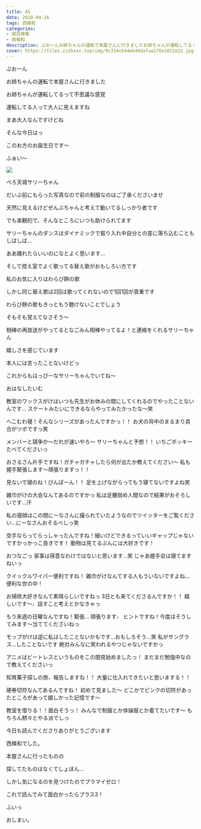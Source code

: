 ```yaml
---
title: AS
date: 2018-04-26
tags: 西條和
categories: 
- 成员博客
- 西條和
description: ぶおーんお姉ちゃんの運転で本屋さんに行きましたお姉ちゃんが運転してるって不思議な感覚運転してる人って大人に見えますね...
cover: https://files.zzzhxxx.top/img/9c334c644eb49dafaa176e1821e22.jpg 
---
```










ぶおーん









お姉ちゃんの運転で本屋さんに行きました










お姉ちゃんが運転してるって不思議な感覚










運転してる人って大人に見えますね










まあ大人なんですけどね










そんな今日はっ









このお方のお誕生日です〜






ふぁい〜

![](https://files.zzzhxxx.top/img/9c334c644eb49dafaa176e1821e22.jpg)












ぺろ天城サリーちゃん









だいぶ前にもらった写真なので前の制服なのはご了承くださいませ











天然に見えるけどぜんぶちゃんと考えて動いてるしっかり者です










でも楽観的で、そんなところにいつも助けられてます











サリーちゃんのダンスはダイナミックで振り入れ中自分との差に落ち込むこともしばしば…






ああ踊れたらいいのになとよく思います…












そして控え室でよく歌ってる替え歌がおもしろい方です







私のお気に入りはわらび餅の歌










しかし同じ替え歌は2回は歌ってくれないので1回1回が貴重です











わらび餅の歌もきっともう聴けないことでしょう









そもそも覚えてなさそう〜










相棒の再放送がやってるとなごみん相棒やってるよ！と連絡をくれるサリーちゃん









嬉しさを感じています









本人には言ったことないけどっ












これからもはっぴーなサリーちゃんでいてね〜



















おはなしたいむ






教室のワックスがけはいつも先生がお休みの間にしてくれるのでやったことないんです…
スケートみたいにできるならやってみたかったな〜笑






へこむわ寝！そんなシリーズがあったんですかっ！！
お犬の背中のまるまり具合がツボですっ笑





メンバーと競争か〜だれが速いやろ〜
サリーちゃんと予想！！
いちごポッキーたべてくださいっ






おさるさん片手ですね！ガチャガチャしたら何が出たか教えてください〜
私も握手緊張します〜頑張りますっ！！




見ないで寝のね！ぴんぽーん！！
足を上げながらってもう寝てないですよね笑




雑巾がけの大会なんてあるのですかっ
私は足腰弱め人間なので結果がおそろしいです…汗





私の寝顔はこの間にーなさんに撮られていたようなのでツイッターをご覧ください…にーなさんおそるべしっ笑





空手ならってらっしゃったんですね！細いけどできるっていいギャップじゃないですかっかっこ良きです！
動物は見てるぶんには大好きです！





おつなごっ
家事は得意なわけではないと思います…笑
じゃあ握手会は寝てますねいっ



クイックルワイパー便利ですね！
雑巾がけなんてする人もういないですよね、、便利な世の中！




お掃除大好きなんて素晴らしいですねっ
3日とも来てくださるんですか！！
嬉しいです〜♩話すこと考えとかなきゃっ




もう来週の日曜なんですね！緊張…
頑張ります♩
ヒントですね！今度はそうしてみます〜当ててくださいねっ




モップがけは逆に私はしたことないかもです…おもしろそう…笑
私がサングラス…したことないです
絶対みんなに笑われるやつじゃないですかっ



アニメはビートレスというものをこの間見始めましたっ！
まだまだ勉強中なので教えてくださいっ



知育菓子探しの旅、報告しますね！！
大量に仕入れてきたいと思いまする！！




硬券切符なんてあるんですね！
初めて見ました〜
どこかでピンクの切符があったところがあって嬉しかった記憶です〜




教室を借りる！！面白そうっ！
みんなで制服とか体操服とか着てたいです〜
もちろん黙々とやる派でしっ





今日も読んでくださりありがとうございます








西條和でした。






本屋さんに行ったものの






探してたものはなくてしょぼん…








しかし気になるのを見つけたのでプラマイゼロ！







これで読んでみて面白かったらプラス3！






ふいっ







おしまい。


